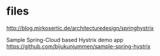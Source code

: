 # files
http://blog.mirkosertic.de/architecturedesign/springhystrix

Sample Spring-Cloud based Hystrix demo app
https://github.com/bijukunjummen/sample-spring-hystrix

